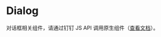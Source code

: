 # Dialog

对话框相关组件，请通过钉钉 JS API 调用原生组件（[查看文档](https://open-doc.dingtalk.com/doc2/detail.htm?treeId=171&articleId=104916&docType=1)）。
